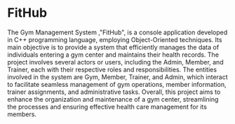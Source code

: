 # FitHub
The Gym Management System ,"FitHub", is a console application developed in C++ programming language, employing Object-Oriented techniques. Its main objective is to provide a system that efficiently manages the data of individuals entering a gym center and maintains their health records. The project involves several actors or users, including the Admin, Member, and Trainer, each with their respective roles and responsibilities. The entities involved in the system are Gym, Member, Trainer, and Admin, which interact to facilitate seamless management of gym operations, member information, trainer assignments, and administrative tasks. Overall, this project aims to enhance the organization and maintenance of a gym center, streamlining the processes and ensuring effective health care management for its members.
